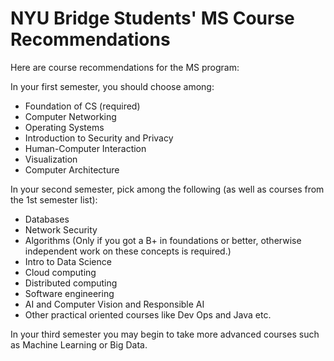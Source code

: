 <html>
    <head>
<!--include head.txt -->
        <title>
            NYU Bridge Students' MS Course Recommendations
        </title>
    </head>

<body>
<!--include logo.txt -->
<!--include menu.txt -->

# NYU Bridge Students' MS Course Recommendations

Here are course recommendations for the MS program:

In your first semester, you should choose among:

-  Foundation of CS (required)
-  Computer Networking
-  Operating Systems
-  Introduction to Security and Privacy
-  Human-Computer Interaction
-  Visualization
-  Computer Architecture

In your second semester, pick among the following (as well as courses from the
1st semester list):

-  Databases
-  Network Security
-  Algorithms (Only if you got a B+ in foundations or better, otherwise
independent work on these concepts is required.)
-  Intro to Data Science
-  Cloud computing
-  Distributed computing
-  Software engineering
-  AI and Computer Vision and Responsible AI 
-  Other practical oriented courses like Dev Ops and Java etc. 

In your third semester you may begin to take more advanced courses such as
Machine Learning or Big Data.


</body>
</html>
